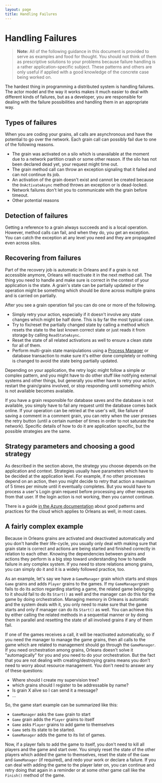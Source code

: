 ```yaml
---
layout: page
title: Handling Failures
---
```


# Handling Failures

> **Note:** All of the following guidance in this document is provided to serve as examples and food for thought.
> You should not think of them as prescriptive solutions to your problems because failure handling is a rather application-specific subject.
> These patterns and others are only useful if applied with a good knowledge of the concrete case being worked on.

The hardest thing in programming a distributed system is handling failures.
The actor model and the way it works makes it much easier to deal with different kinds of failures, but as a developer, you are responsible for dealing with the failure possibilities and handling them in an appropriate way.

## Types of failures

When you are coding your grains, all calls are asynchronous and have the potential to go over the network.
Each grain call can possibly fail due to one of the following reasons.

- The grain was activated on a silo which is unavailable at the moment due to a network partition crash or some other reason. If the silo has not been declared dead yet, your request might time out.
- The grain method call can throw an exception signaling that it failed and can not continue its job.
- An activation of the grain doesn't exist and cannot be created because the `OnActivateAsync` method throws an exception or is dead-locked.
- Network failures don't let you to communicate with the grain before timeout.
- Other potential reasons

## Detection of failures

Getting a reference to a grain always succeeds and is a local operation.
However, method calls can fail, and when they do, you get an exception.
You can catch the exception at any level you need and they are propagated even across silos.

## Recovering from failures

Part of the recovery job is automatic in Orleans and if a grain is not accessible anymore, Orleans will reactivate it in the next method call.
The thing you need to handle and make sure is correct in the context of your application is the state.
A grain's state can be partially updated or the operation might be something which should be done across multiple grains and is carried on partially.

After you see a grain operation fail you can do one or more of the following.

- Simply retry your action, especially if it doesn't involve any state changes which might be half done.
This is by far the most typical case.
- Try to fix/reset the partially changed state by calling a method which resets the state to the last known correct state or just reads it from storage by calling `ReadStateAsync`.
- Reset the state of all related activations as well to ensure a clean state for all of them.
- Perform multi-grain state manipulations using a [Process Manager](https://msdn.microsoft.com/en-us/library/jj591569.aspx) or database transaction to make sure it's either done completely or nothing is changed to avoid the state being partially updated.

Depending on your application, the retry logic might follow a simple or complex pattern, and you might have to do other stuff like notifying external systems and other things, but generally you either have to retry your action, restart the grain/grains involved, or stop responding until something which is not available becomes available.

If you have a grain responsible for database saves and the database is not available, you simply have to fail any request until the database comes back online.
If your operation can be retried at the user's will, like failure of saving a comment in a comment grain, you can retry when the user presses the retry button (until a certain number of times in order to not saturate the network).
Specific details of how to do it are application specific, but the possible strategies are the same.

## Strategy parameters and choosing a good strategy

As described in the section above, the strategy you choose depends on the application and context.
Strategies usually have parameters which have to be decided at the application level.
For example, if no other processes depend on an action, then you might decide to retry that action a maximum of 5 times per minute until it eventually completes. But you would have to process a user's Login grain request before processing any other requests from that user.
If the login action is not working, then you cannot continue.

There is a guide [in the Azure documentation](https://docs.microsoft.com/en-us/azure/architecture/patterns/) about good patterns and practices for the cloud which applies to Orleans as well, in most cases.

## A fairly complex example

Because in Orleans grains are activated and deactivated automatically and you don't handle their life-cycle, you usually only deal with making sure that grain state is correct and actions are being started and finished correctly in relation to each other.
Knowing the dependencies between grains and actions they perform is a big step toward understanding how to handle failure in any complex system. 
If you need to store relations among grains, you can simply do it and it is a widely followed practice, too.

As an example, let's say we have a `GameManager` grain which starts and stops `Game` grains and adds `Player` grains to the games.
If my `GameManager`grain fails to do its action regarding starting a game, the related game belonging to it should fail to do its `Start()` as well and the manager can do this for the game by doing orchestration.
Managing memory in Orleans is automatic and the system deals with it, you only need to make sure that the game starts and only if manager can do its `Start()` as well.
You can achieve this by either calling the related methods in a sequential manner or by doing them in parallel and resetting the state of all involved grains if any of them fail.

If one of the games receives a call, it will be reactivated automatically, so if you need the manager to manage the game grains, then all calls to the game which are related to management should go through the `GameManager`.
If you need orchestration among grains, Orleans doesn't solve it "automagically" for you and you need to do your orchestration. 
But the fact that you are not dealing with creating/destroying grains means you don't need to worry about resource management.
You don't need to answer any of these questions:

- Where should I create my supervision tree?
- which grains should I register to be addressable by name?
- Is grain X alive so I can send it a message?
- ...

So, the game start example can be summarized like this:

- `GameManager` asks the `Game` grain to start
- `Game` grain adds the `Player` grains to itself
- `Game` asks `Player` grains to add game to themselves
- `Game` sets its state to be started.
- `GameManager` adds the game to its list of games.

Now, if a player fails to add the game to itself, you don't need to kill all players and the game and start over.
You simply reset the state of the other players which added the game to themselves, reset the state of the `Game` and `GameManager` (if required), and redo your work or declare a failure.
If you can deal with adding the game to the player later on, you can continue and retry doing that again in a reminder or at some other game call like the `Finish()` method of the game.
